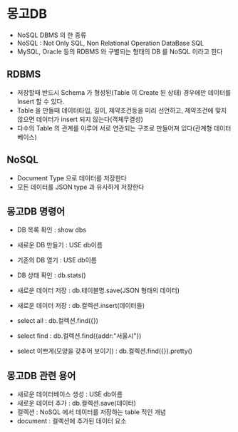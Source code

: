 # 몽고DB

- NoSQL DBMS 의 한 종류
- NoSQL : Not Only SQL, Non Relational Operation DataBase SQL
- MySQL, Oracle 등의 RDBMS 와 구별되는 형태의 DB 를 NoSQL 이라고 한다

## RDBMS

- 저장할때 반드시 Schema 가 형성된(Table 이 Create 된 상태) 경우에만 데이터를 Insert 할 수 있다.
- Table 을 만들때 데이터타입, 길이, 제약조건등을 미리 선언하고, 제약조건에 맞지 않으면 데이터가 insert 되지 않는다(객체무결성)
- 다수의 Table 의 관계를 이루어 서로 연관되는 구조로 만들어져 있다(관계형 데이터 베이스)

## NoSQL

- Document Type 으로 데이터를 저장한다
- 모든 데이터를 JSON type 과 유사하게 저장한다

## 몽고DB 명령어

- DB 목록 확인 : show dbs
- 새로운 DB 만들기 : USE db이름
- 기존의 DB 열기 : USE db이름
- DB 상태 확인 : db.stats()

- 새로운 데이터 저장 : db.테이블명.save(JSON 형태의 데이터)
- 새로운 데이터 저장 : db.컬렉션.insert(데이터들)
- select all : db.컬렉션.find({})
- select find : db.컬렉션.find({addr:"서울시"})
- select 이쁘게(모양을 갖추어 보이기) : db.컬렉션.find({}).pretty()

## 몽고DB 관련 용어

- 새로운 데이터베이스 생성 : USE db이름
- 새로운 데이터 추가 : db.컬렉션.save(데이터)
- 컬렉션 : NoSQL 에서 데이터를 저장하는 table 적인 개념
- document : 컬렉션에 추가된 데이터 요소
